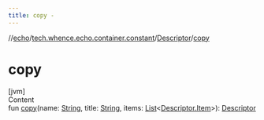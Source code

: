 ```yaml
---
title: copy -
---
```

//[echo](../../index.md)/[tech.whence.echo.container.constant](../index.md)/[Descriptor](index.md)/[copy](copy.md)



# copy  
[jvm]  
Content  
fun [copy](copy.md)(name: [String](https://kotlinlang.org/api/latest/jvm/stdlib/kotlin/-string/index.html), title: [String](https://kotlinlang.org/api/latest/jvm/stdlib/kotlin/-string/index.html), items: [List](https://kotlinlang.org/api/latest/jvm/stdlib/kotlin.collections/-list/index.html)<[Descriptor.Item](-item/index.md)>): [Descriptor](index.md)  



